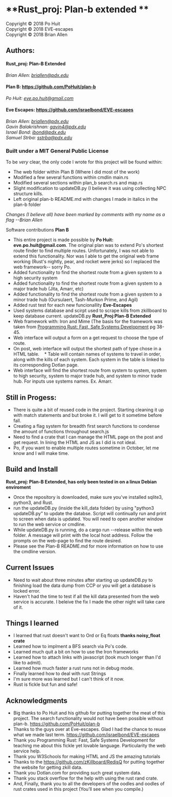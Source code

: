 # **Rust_proj: Plan-b extended **
Copyright © 2018 Po Huit</br>
Copyright © 2018 EVE-escapes</br> 
Copyright © 2018 Brian Allen </br>

## Authors:
#### Rust_proj: Plan-B Extended</br>
*Brian Allen: briallen@pdx.edu* 
#### Plan B: https://github.com/PoHuit/plan-b </br>
*Po Huit: eve.po.huit@gmail.com* 
#### Eve Escapes:  https://github.com/israelbond/EVE-escapes </br>
*Brian Allen: briallen@pdx.edu* </br>
*Gavin Balakrishnan: gavin4@pdx.edu* </br>
*Israel Bond: ibond@pdx.edu* </br>
*Samuel Strba: sstrba@pdx.edu* </br>
### Built under a MIT General Public License 
To be *very* clear, the only code I wrote for this project will be found within:
* The web folder within Plan B (Where I did most of the work)
* Modified a few several functions within cmdlin main.rs
* Modified several sections within plan_b search.rs and map.rs
* Slight modification to updateDB.py (I believe it was using collecting NPC structure kills. 
* Left original plan-b README.md with changes I made in italics in the plan-b folder

*Changes (I believe all) have been marked by comments with my name as a flag --Brian Allen*

Software contributions
__Plan B__
* This entire project is made possible by __Po Huit: eve.po.huit@gmail.com__. The original plan was to extend Po's shortest route finder to find multiple routes. Unfortunately, I was not able to extend this functionality. Nor was I able to get the original web frame working (Rust's nightly, pear, and rocket were jerks) so I replaced the web framework-- sorry Po. 
* Added functionality to find the shortest route from a given system to a high security system
* Added functionality to find the shortest route from a given system to a major trade hub (Jita, Amarr, etc)
* Added functionality to find the shortest route from a given system to a minor trade hub (Oursulaert, Tash-Murkon Prime, and Agil)
* Added rust test for each new funcionallity 
__Eve-Escapes__ 
* Used systems database and scirpt used to scrape kills from zkillboard to keep database current. updateDB.py
__Rust_Proj:Plan-B Extended__ 
* Web framework with: Iron and Mime (The basis for the framework was taken from [Programming Rust: Fast, Safe Systems Development](https://www.google.com/shopping/product/17725533124351171698?q=rust+programming+book&biw=1440&bih=780&prds=paur:ClkAsKraX5c9ja952G6dUlE3TbQWBOrhOYbxjvVZxJ9qvTL3LC5GTtBNy7uLFd2pUrmHAztusuCjZblTrVsbygVdpWRu31KZ42DMWFTOQ18Zuf31W8weSjr9hRIZAFPVH72aIwskYbjY1ngRwFYmUK61SCFA2A&sa=X&ved=0ahUKEwj49umHm_LcAhXKyVMKHTEHDzIQ8wII1AI) pg 38-45.
* Web interface will output a form on a get request to choose the type of route.
* On post, web interface will output the shortest path of type chose in a HTML table.
   * Table will contain names of systems to travel in order, along with the kills of each system. Each system in the table is linked to its corresponding Dotlan page. 
* Web interface will find the shortest route from system to system, system to high security, system to major trade hub, and system to minor trade hub. For inputs use systems names. Ex. Amarr.

## Still in Progess:
* There is quite a bit of reused code in the project. Starting cleaning it up with match statements and but broke it. I will get to it sometime before fall.
* Creating a flag system for breadth first search functions to condense the amount of functions throughout search.js
* Need to find a crate that I can manage the HTML page on the post and get request. In lining the HTML and JS as I did is not ideal.
* Po, if you want to enable multiple routes sometime in October, let me know and I will make time. 

## Build and Install
**Rust_proj:  Plan-B Extended, has only been tested in on a linux Debian enviroment**
* Once the repository is downloaded, make sure you've installed sqlite3, python3, and Rust.
* run the updateDB.py (inside the kill_data folder) by using "python3 updateDB.py" to update the databse. Script will continually run and print to screen when data is updated. You will need to open another window to run the web service or cmdline.
* While updateDB.py is running, do a cargo run --release within the web folder. A message will print with the local host address. Follow the prompts on the web-page to find the route desired. 
* Please see the Plan-B README.md for more information on how to use the cmdline version.

## Current Issues
* Need to wait about three minutes after starting up updateDB.py to finishing load the data dump from CCP or you will get a database is locked error.
* Haven't had the time to test if all the kill data presented from the web service is accurate. I beleive the fix I made the other night will take care of it. 

## Things I learned
* I learned that rust doesn't want to Ord or Eq floats **thanks noisy_float crate**
* Learned how to implment a BFS search via Po's code.
* Learned much quit a bit on how to use the Iron frameworks
* Learned how to attach links with javascript (took much longer than I'd like to admit).
* Learned how much faster a rust runs not in debug mode. 
* Finally learned how to deal with rust Strings
* I'm sure more was learned but I can't think of it now. 
* Rust is fickle but fun and safe!

## Acknowledgments
* Big thanks to Po Huit and his github for putting together the meat of this project. The search functionality would not have been possible without plan-b. https://github.com/PoHuit/plan-b
* Thanks to the guys over at Eve-escapes. Glad I had the chance to reuse what we made last term. https://github.com/israelbond/EVE-escapes 
* Thank you Programming Rust: Fast, Safe Systems Development for teaching me about this fickle yet lovable language. Particularity the web service help. 
* Thank you W3Schools for making HTML and JS the amazing tutorials 
* Thanks to the https://github.com/zKillboard/RedisQ for putting together the website for getting zkill data.
* Thank you Dotlan.com for providing such great system data.
* Thank you stack overflow for the help with using the rust rand crate.
* And, Finally, thank you to all the developers of the oodles and oodles of rust crates used in this project (You’ll see when you compile.)
<!--stackedit_data:
eyJoaXN0b3J5IjpbMTU3ODcxOTMzMF19
-->

